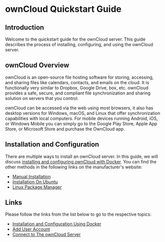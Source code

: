 # ownCloud Quickstart Guide

## Introduction


Welcome to the quickstart guide for the ownCloud server. This guide describes the process of installing, configuring, and using the ownCloud server.  

## ownCloud Overview


ownCloud is an open-source file hosting software for storing, accessing, and sharing files like calendars, contacts, and emails on the cloud.
It is functionally very similar to Dropbox, Google Drive, box, etc. ownCloud provides a safe, secure, and compliant file synchronization and sharing solution on servers that you control.  

ownCloud can be accessed via the web using most browsers, it also has desktop versions for Windows, macOS, and Linux that offer synchronization capabilities with local computers. For mobile devices running Android, iOS, or Windows Mobile you can simply go to the Google Play Store, Apple App Store, or Microsoft Store and purchase the OwnCloud app.  

## Installation and Configuration
 
There are multiple ways to install an ownCloud server. In this guide, we will discuss [installing and configuring ownCloud with Docker](./Markdown%20Pages/Docker.md). You can find the other methods in the following links on the manufacturer's website: 

*  [Manual Installation](https://doc.owncloud.com/server/10.6/admin_manual/installation/manual_installation/index.html/ "Manual Installation")
*  [Installation On Ubuntu](https://doc.owncloud.com/server/10.6/admin_manual/installation/quick_guides/index.html/ "Installation On Ubuntu")
*  [Linux Package Manager](https://doc.owncloud.com/server/10.6/admin_manual/installation/linux_packetmanager_install.html/ "Linux package Manager")  

## Links
Please follow the links from the list below to go to the respective topics:

* [Installation and Configuration Using Docker](./Markdown%20Pages/Docker.md)
* [Add User Account](./Markdown%20Pages/User%20accounts.md)
* [Connect to The ownCloud Server](./Markdown%20Pages/Connect%20to%20ownCloud.md)
